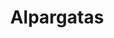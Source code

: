 ---
title: Alpargatas
layout: section
image: img/alpargatas.webp
description: 
categories:
  - title: Alpargatas abierta
    filter: /alpargatas/
    filter2: abiertas
    description: Cuñas suuuper molonas abiertas

  - title: Alpargatas abierta con cuña
    filter: /alpargatas/
    filter2: cuña
    description: Cuñas suuuper molonas abiertas con cuña
---